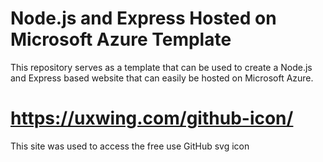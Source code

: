 # Node.js and Express Hosted on Microsoft Azure Template
This repository serves as a template that can be used to create a Node.js and Express based website that can easily
be hosted on Microsoft Azure.



# https://uxwing.com/github-icon/
This site was used to access the free use GitHub svg icon